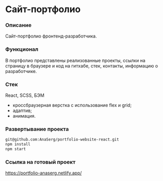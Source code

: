 # Сайт-портфолио

### Описание

Сайт-портфолио фронтенд-разработчика.

### Функционал

В портфолио представлены реализованные проекты, ссылки на страницу в браузере и код на гитхабе, стек, контакты, информацию о разработчике.

### Стек

React, SCSS, БЭМ

* кроссбраузерная верстка с использование flex и grid;
* адаптив;
* анимация.

### Развертывание проекта

```sh
git@github.com:AnaSerg/portfolio-website-react.git
npm install
npm start
```

### Ссылка на готовый проект
https://portfolio-anaserg.netlify.app/
